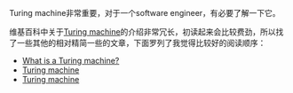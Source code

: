 Turing machine非常重要，对于一个software engineer，有必要了解一下它。

维基百科中关于[Turing machine](https://en.wikipedia.org/wiki/Turing_machine)的介绍非常冗长，初读起来会比较费劲，所以找了一些其他的相对精简一些的文章，下面罗列了我觉得比较好的阅读顺序：

- [What is a Turing machine?](https://www.cl.cam.ac.uk/projects/raspberrypi/tutorials/turing-machine/one.html)
- [Turing machine](https://www.euston96.com/en/turing-machine/)
- [Turing machine](https://en.wikipedia.org/wiki/Turing_machine)